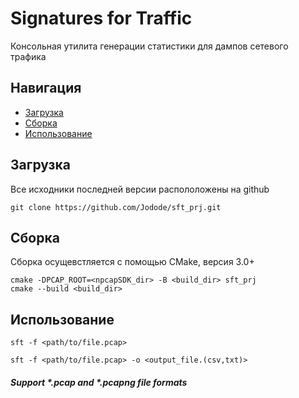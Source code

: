 # Signatures for Traffic
Консольная утилита генерации статистики для дампов сетевого трафика

## Навигация
- [Загрузка](#загрузка)
- [Сборка](#сборка)
- [Использование](#использование)


## Загрузка 
Все исходники последней версии распололожены на github 


```
git clone https://github.com/Jodode/sft_prj.git
```

## Сборка
Сборка осущевстляется с помощью CMake, версия 3.0+
```
cmake -DPCAP_ROOT=<npcapSDK_dir> -B <build_dir> sft_prj
cmake --build <build_dir>
```

## Использование
```
sft -f <path/to/file.pcap>

sft -f <path/to/file.pcap> -o <output_file.(csv,txt)>
```

##### Support *.pcap and *.pcapng file formats
